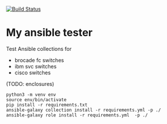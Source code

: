 [![Build Status](https://dev.azure.com/freedge/freedge/_apis/build/status/freedge.ansibletest?branchName=master)](https://dev.azure.com/freedge/freedge/_build/latest?definitionId=1&branchName=master)


My ansible tester
=================

Test Ansible collections for
- brocade fc switches
- ibm svc switches
- cisco switches

(TODO: enclosures)


```
python3 -m venv env
source env/bin/activate
pip install -r requirements.txt
ansible-galaxy collection install -r requirements.yml -p ./
ansible-galaxy role install -r requirements.yml  -p ./
```

